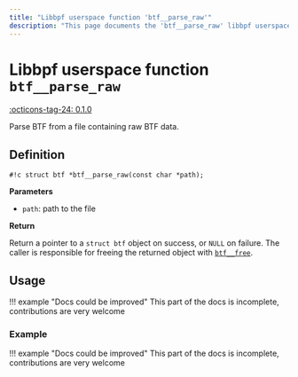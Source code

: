 ```yaml
---
title: "Libbpf userspace function 'btf__parse_raw'"
description: "This page documents the 'btf__parse_raw' libbpf userspace function, including its definition, usage, and examples."
---
```

# Libbpf userspace function `btf__parse_raw`

<!-- [LIBBPF_TAG] -->
[:octicons-tag-24: 0.1.0](https://github.com/libbpf/libbpf/releases/tag/v0.1.0)
<!-- [/LIBBPF_TAG] -->

Parse BTF from a file containing raw BTF data.

## Definition

`#!c struct btf *btf__parse_raw(const char *path);`

**Parameters**

- `path`: path to the file

**Return**

Return a pointer to a `struct btf` object on success, or `NULL` on failure. The caller is responsible for freeing the returned object with [`btf__free`](btf__free.md).

## Usage

!!! example "Docs could be improved"
    This part of the docs is incomplete, contributions are very welcome

### Example

!!! example "Docs could be improved"
    This part of the docs is incomplete, contributions are very welcome

